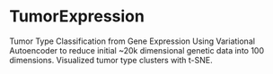 # TumorExpression
Tumor Type Classification from Gene Expression
Using Variational Autoencoder to reduce initial ~20k dimensional genetic data into 100 dimensions.
Visualized tumor type clusters with t-SNE.
